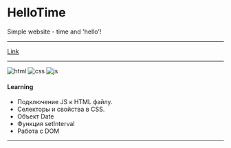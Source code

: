 # HelloTime
Simple website - time and 'hello'! 

***
[Link](https://golovanovalex.github.io/HelloTime/)
***

![html](../../../GolovanovAlex/blob/main/icon-logo/HTMLicon70px.png)
![css](../../../GolovanovAlex/blob/main/icon-logo/CSSicon70px.png)
![js](../../../GolovanovAlex/blob/main/icon-logo/JSicon70px.png)<br>

#### Learning
- Подключение JS к HTML файлу.
- Селекторы и свойства в CSS.
- Объект Date
- Функция setInterval
- Работа с DOM 
***
